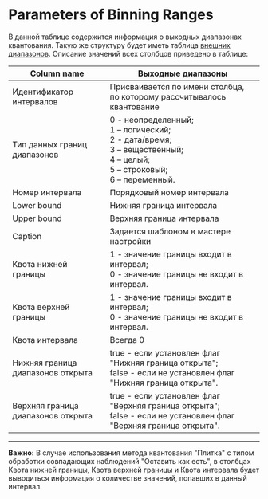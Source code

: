 # Parameters of Binning Ranges

В данной таблице содержится информация о выходных диапазонах квантования. Такую же структуру будет иметь таблица [внешних диапазонов](./outdoor-ranges.md). Описание значений всех столбцов приведено в таблице:

| Column name | Выходные диапазоны |
| ------- | ------- |
| Идентификатор интервалов | Присваивается по имени столбца, по которому рассчитывалось квантование |
| Тип данных границ диапазонов | 0 - неопределенный; <br> 1 – логический; <br>  2 - дата/время; <br> 3 – вещественный; <br> 4 – целый; <br>  5 – строковый; <br> 6 – переменный. |
| Номер интервала | Порядковый номер интервала |
| Lower bound | Нижняя граница интервала |
| Upper bound | Верхняя граница интервала |
| Caption | Задается шаблоном в мастере настройки |
| Квота нижней границы | 1 - значение границы входит в интервал; <br> 0 - значение границы не входит в интервал. |
| Квота верхней границы | 1 - значение границы входит в интервал; <br> 0 - значение границы не входит в интервал. |
| Квота интервала | Всегда 0 |
| Нижняя граница диапазонов открыта | true - если установлен флаг "Нижняя граница открыта"; <br> false - если не установлен флаг "Нижняя граница открыта". |
| Верхняя граница диапазонов открыта | true - если установлен флаг "Верхняя граница открыта"; <br> false - если не установлен флаг "Верхняя граница открыта". |

-------

**Важно:** В случае использования метода квантования "Плитка" с типом обработки совпадающих наблюдений "Оставить как есть", в столбцах Квота нижней границы, Квота верхней границы и Квота интервала будет выводиться информация о количестве значений, попавших в данный интервал.
